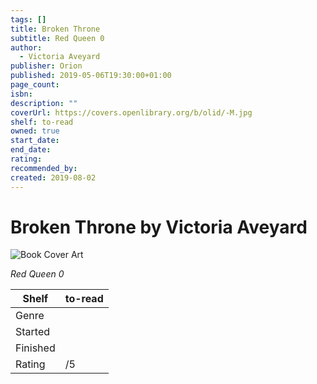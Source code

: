 ```yaml
---
tags: []
title: Broken Throne
subtitle: Red Queen 0
author:
  - Victoria Aveyard
publisher: Orion
published: 2019-05-06T19:30:00+01:00
page_count:
isbn:
description: ""
coverUrl: https://covers.openlibrary.org/b/olid/-M.jpg
shelf: to-read
owned: true
start_date:
end_date:
rating:
recommended_by:
created: 2019-08-02
---
```


# Broken Throne by Victoria Aveyard

![Book Cover Art](https://covers.openlibrary.org/b/olid/-M.jpg)

_Red Queen 0_

| Shelf | to-read |
| --- | --- |
| Genre |  |
| Started |  |
| Finished |  |
| Rating | /5 |

